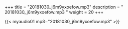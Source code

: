 +++
title = "20181030_j6m9yxoefow.mp3"
description = " 20181030_j6m9yxoefow.mp3 "
weight = 20
+++

{{< myaudio01 mp3="20181030_j6m9yxoefow.mp3" >}}


